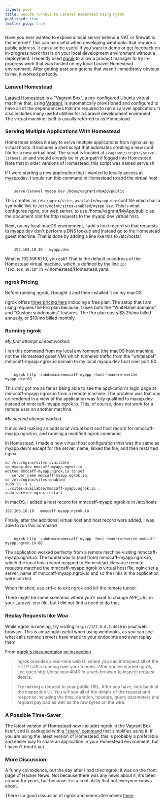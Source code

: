 ```yaml
---
layout: post
title: Secure Tunnels to Laravel Homestead Using ngrok
published: true
twitter_plug: true
---
```


Have you ever wanted to expose a local server behind a NAT or firewall to the internet? This can be useful when developing 
webhooks that require a public address. It can also be useful if you want to demo or get feedback on in-progress work that is on your
local development environment without a deployment. I recently used [ngrok](https://ngrok.com) to allow a product manager to try in-progress 
work that was hosted on my local Laravel Homestead environment. After getting past one gotcha that wasn't immediately obvious to me, it 
worked perfectly.

<!--excerpt-->

### Laravel Homestead

[Laravel Homestead](https://laravel.com/docs/5.4/homestead) is a "Vagrant Box", a pre-configured Ubuntu virtual machine that, using [Vagrant](https://www.vagrantup.com/), is automatically provisioned and configured to have all of the dependencies that are required to run a Laravel application. It also includes many useful utilities for a Laravel development environent. The virtual machine itself is usually referred to as Homestead.

### Serving Multiple Applications With Homestead

Homestead makes it easy to serve multiple applications from nginx using virtual hosts. It includes a shell script that automates creating a new conf
file for a new virtual host. The script is located at `/vagrant/scripts/serve-laravel.sh` and should already be in your path if logged into Homestead.
Note that in older versions of Homestead, this script was named serve.sh.

If I were starting a new application that I wanted to locally access at myapp.dev, I would run this command in Homestead to add the virtual host

<code>
	serve-laravel myapp.dev /home/vagrant/MyApp/public
</code>

This creates an `/etc/nginx/sites-available/myapp.dev` conf file which has a symbolic link to `/etc/nginx/sites-enabled/myapp.dev`. This is 
what configures nginx, our web server, to use /home/vagrant/MyApp/public as the document root for http requests to the myapp.dev virtual host.

Next, on my local macOS environment, I add a host record so that requests to myapp.dev don't perform a DNS lookup and instead go to the
Homestead guest machine.  That is done by adding a line like this to /etc/hosts/

<code>
	192.168.10.10   myapp.dev
</code>

What is 192.168.10.10, you ask? That is the default ip address of the Homestead virtual machine, which is defined by the line 
`ip: "192.168.10.10"` in ~/.homestead/Homestead.yaml.

### ngrok Pricing

Before running ngrok, I bought it and then installed it on my macOS.

ngrok offers [three pricing tiers](
https://ngrok.com/product#pricing) including a free plan. The setup that I am using requires the Pro plan because it uses both the
"Whitelabel domains" and "Custom subdomains" features. The Pro plan costs $8.25/mo billed annually, or $10/mo billed monthly.

### Running ngrok

*My first attempt almost worked.*

I ran this command from my local environment (the macOS host machine, not the Homestead guest VM) which tunneled traffic from the "whitelabel" mmccaff-myapp.ngrok.io domain to my local myapp.dev host over port 80.

<code>
	ngrok http -subdomain=mmccaff-myapp -host-header=rewrite myapp.dev:80
</code>

This only got me as far as being able to see the application's login page at mmccaff-myapp.ngrok.io from a remote machine. The problem was that any 
url rendered in a view of the application was fully qualified to myapp.dev instead of mmccaff-myapp.ngrok.io. This, of course, does not work for a remote 
user on another machine.


*My second attempt worked.*

It involved making an additional virtual host and host record for mmccaff-myapp.ngrok.io, and running a modified ngrok command.

In Homestead, I made a new virtual host configuration that was the same as myapp.dev's except for the server_name, linked the file,
and then restarted nginx
```
cd /etc/nginx/sites-available 
cp myapp.dev mmccaff-myapp.ngrok.io
edited mmccaff-myapp.ngrok.io to set 
   server_name mmccaff-myapp.ngrok.io;
cd /etc/nginx/sites-enabled
sudo ln -s \
../sites-available/mmccaff-myapp.ngrok.io .
sudo service nginx restart
```

In macOS, I added a host record for mmccaff-myapp.ngrok.io in /etc/hosts
```
192.168.10.10   mmccaff-myapp.ngrok.io
```

Finally, after the additional virtual host and host record were added, I was able to run this command

<code>
	ngrok http -subdomain=mmccaff-myapp -host-header=rewrite mmccaff-myapp.ngrok.io:80
</code>

The application worked perfectly from a remote machine visiting mmccaff-myapp.ngrok.io. The tunnel was to (and from) mmccaff-myapp.ngrok.io, which 
the local host record mapped to Homestead. Because remote requests matched the mmccaff-myapp.ngrok.io virtual host file, nginx set a server_name of mmccaff-myapp.ngrok.io and so the links in the application were correct.

When finished, use ctrl-c to exit ngrok and kill the remote tunnel.

There might be some scenarios where you'll want to change APP_URL in your Laravel .env file, but I did not find a need to do that.

### Replay Requests like Woa

While ngrok is running, try visiting `http://127.0.0.1:4040` in your web browser. This is amazingly useful when using webhooks, as you can
see what calls remote servers have made to your endpoints and even replay them.

From [ngrok's documentaion on inspection](https://ngrok.com/docs#inspect)

>ngrok provides a real-time web UI where you can introspect all of the HTTP traffic running over your tunnels. After you've started ngrok, just open http://localhost:4040 in a web browser to inspect request details.
>
> Try making a request to your public URL. After you have, look back at the inspection UI. You will see all of the details of the request and response including the time, duration, headers, query parameters and request payload as well as the raw bytes on the wire.


### A Possible Time-Saver

The latest version of Homestead now includes ngrok in the Vagrant Box itself, and is packaged with [a "share" command](https://laravel.com/docs/5.4/homestead#sharing-your-environment) that simplifies using it. If you are using the latest version
of Homestead, this is probably a preferable and easier way to share an application in your Homestead environment, but I haven't tried it
yet. 

### More Discussion

A funny coincidence, but the day after I had tried ngrok, it was on the front page of Hacker News. Not because there was any news about it,
it's been around for years, but because it is a cool utility that not everyone knows about.

There is a good discusion of ngrok and some alternatives [there](https://news.ycombinator.com/item?id=14278703). 
